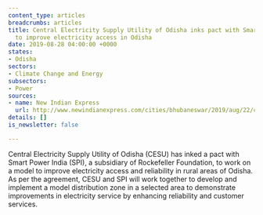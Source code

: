 ```yaml
---
content_type: articles
breadcrumbs: articles
title: Central Electricity Supply Utility of Odisha inks pact with Smart Power India
  to improve electricity access in Odisha
date: 2019-08-28 04:00:00 +0000
states:
- Odisha
sectors:
- Climate Change and Energy
subsectors:
- Power
sources:
- name: New Indian Express
  url: http://www.newindianexpress.com/cities/bhubaneswar/2019/aug/22/central-electricity-supply-utility-of-odisha-inks-pact-with-smart-power-india-to-improve-electricity-access-in-odisha-2022593.html
details: []
is_newsletter: false

---
```

Central Electricity Supply Utility of Odisha (CESU) has inked a pact with Smart Power India (SPI), a subsidiary of Rockefeller Foundation, to work on a model to improve electricity access and reliability in rural areas of Odisha. As per the agreement, CESU and SPI will work together to develop and implement a model distribution zone in a selected area to demonstrate improvements in electricity service by enhancing reliability and customer services.
